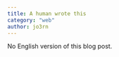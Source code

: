 ```yaml
---
title: A human wrote this
category: "web"
author: jo3rn
---
```


No English version of this blog post.
